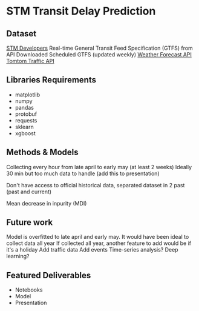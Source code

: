 # STM Transit Delay Prediction

## Dataset

[STM Developers](https://www.stm.info/en/about/developers)
Real-time General Transit Feed Specification (GTFS) from API
Downloaded Scheduled GTFS (updated weekly)
[Weather Forecast API](https://open-meteo.com/en/docs)
[Tomtom Traffic API](https://developer.tomtom.com/)

## Libraries Requirements

- matplotlib
- numpy
- pandas
- protobuf
- requests
- sklearn
- xgboost

## Methods & Models

Collecting every hour from late april to early may (at least 2 weeks)
Ideally 30 min but too much data to handle (add this to presentation)

Don't have access to official historical data, separated dataset in 2 past (past and current)

Mean decrease in inpurity (MDI)

## Future work

Model is overfitted to late april and early may. It would have been ideal to collect data all year
If collected all year, another feature to add would be if it's a holiday
Add traffic data
Add events
Time-series analysis?
Deep learning?

## Featured Deliverables

- Notebooks
- Model
- Presentation
